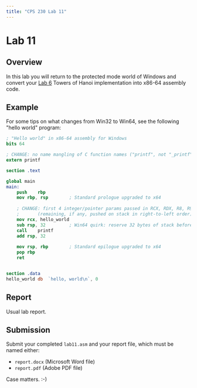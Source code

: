```yaml
---
title: "CPS 230 Lab 11"
---
```


# Lab 11
## Overview

In this lab you will return to the protected mode world of Windows and convert your [Lab 6](/course/bju/content/cps230/labs/lab11)
Towers of Hanoi implementation into x86-64 assembly code.

## Example

For some tips on what changes from Win32 to Win64, see the following "hello world" program:

```nasm
; "Hello world" in x86-64 assembly for Windows
bits 64

; CHANGE: no name mangling of C function names ("printf", not "_printf")
extern printf

section .text

global main
main:
	push	rbp
	mov	rbp, rsp		; Standard prologue upgraded to x64
	
	; CHANGE: first 4 integer/pointer params passed in RCX, RDX, R8, R9 (in that order)
	;		(remaining, if any, pushed on stack in right-to-left order)
	mov	rcx, hello_world
	sub	rsp, 32			; Win64 quirk: reserve 32 bytes of stack before call
	call	printf
	add	rsp, 32
	
	mov	rsp, rbp		; Standard epilogue upgraded to x64
	pop	rbp
	ret


section .data
hello_world	db	`hello, world\n`, 0
```

## Report

Usual lab report.

## Submission

Submit your completed `lab11.asm` and your report file, which must be named either:

* `report.docx` (Microsoft Word file)
* `report.pdf` (Adobe PDF file)

Case matters. :-)

